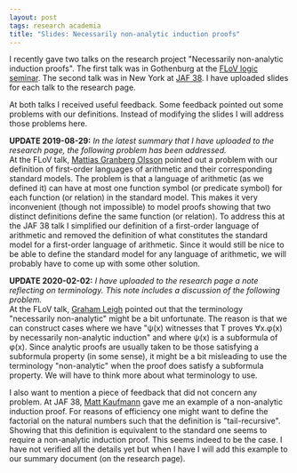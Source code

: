 ```yaml
---
layout: post
tags: research academia
title: "Slides: Necessarily non-analytic induction proofs"
---
```

I recently gave two talks on the research project "Necessarily non-analytic
induction proofs".
The first talk was in Gothenburg at the
[FLoV logic seminar](https://flov.gu.se/english/research/seminars/logic).
The second talk was in New York at
[JAF 38](https://jaf2019nyc.com).
I have uploaded slides for each talk to the research page.

At both talks I received useful feedback. Some feedback pointed out some
problems with our definitions. Instead of modifying the slides I will address
those problems here.

**UPDATE 2019-08-29:** *In the latest summary that I have uploaded to the
research page, the following problem has been addressed.*  
At the FLoV talk,
[Mattias Granberg Olsson](https://flov.gu.se/english/about/linguistics--logic-and-theory-of-science-unit/linguistics--logic-and-theory-of-science-unit?languageId=100001&userId=xgranb)
pointed out a problem with our definition of first-order languages of arithmetic
and their corresponding standard models. The problem is that a language of
arithmetic (as we defined it) can have at most one function symbol (or predicate
symbol) for each function (or relation) in the standard model. This makes it
very inconvenient (though not impossible) to model proofs showing that two
distinct definitions define the same function (or relation). To address this at
the JAF 38 talk I simplified our definition of a first-order language of
arithmetic and removed the definition of what constitutes the standard model for
a first-order language of arithmetic. Since it would still be nice to be able to
define the standard model for any language of arithmetic, we will probably have
to come up with some other solution.

**UPDATE 2020-02-02:** *I have uploaded to the research page a note reflecting
on terminology. This note includes a discussion of the following problem.*  
At the FLoV talk, [Graham Leigh](https://flov.gu.se/english/about/linguistics--logic-and-theory-of-science-unit/linguistics--logic-and-theory-of-science-unit?languageId=100001&userId=xleigr)
pointed out that the terminology "necessarily non-analytic" might be a bit
unfortunate. The reason is that we can construct cases where we have "ψ(x)
witnesses that T proves ∀x.φ(x) by necessarily non-analytic induction" and where
ψ(x) is a subformula of φ(x). Since analytic proofs are usually taken to be
those satisfying a subformula property (in some sense), it might be a bit
misleading to use the terminology "non-analytic" when the proof does satisfy a
subformula property. We will have to think more about what terminology to use.

I also want to mention a piece of feedback that did not concern any problem. At
JAF 38, [Matt Kaufmann](https://www.cs.utexas.edu/~kaufmann/) gave me an example
of a non-analytic induction proof. For reasons of efficiency one might want to
define the factorial on the natural numbers such that the definition is
"tail-recursive". Showing that this definition is equivalent to the standard one
seems to require a non-analytic induction proof. This seems indeed to be the
case. I have not verified all the details yet but when I have I will add this
example to our summary document (on the research page).
